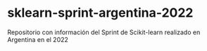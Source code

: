 # sklearn-sprint-argentina-2022
Repositorio con información del Sprint de Scikit-learn realizado en Argentina en el 2022
